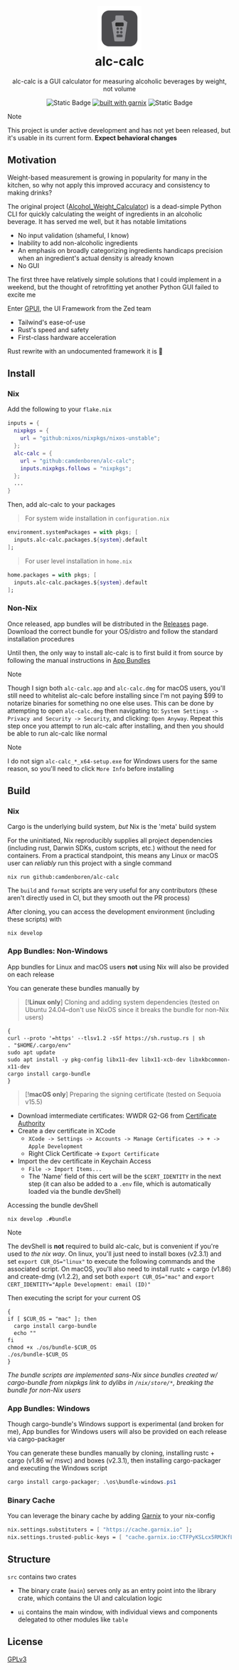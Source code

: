 <h1 align="center">
    <img src="./img/brand/app-icon@2x.png" width="100" alt="Logo"><br/>
    alc-calc
</h1>

<div align="center">
    <p>
        alc-calc is a GUI calculator for measuring alcoholic beverages by weight, not volume
    </p>

![Static Badge](https://img.shields.io/badge/Platforms-Linux,_macOS,_Windows-forestgreen?style=for-the-badge)
[![built with garnix](https://img.shields.io/endpoint.svg?url=https%3A%2F%2Fgarnix.io%2Fapi%2Fbadges%2Fcamdenboren%2Falc-calc%3Fbranch%3Dmain&style=for-the-badge&color=grey&labelColor=grey)](https://garnix.io/repo/camdenboren/alc-calc)
![Static Badge](https://img.shields.io/badge/Powered_by_Nix-grey?logo=nixOS&logoColor=white&logoSize=auto&style=for-the-badge)

</div>

> [!NOTE]
> This project is under active development and has not yet been released, but it's usable in its current form. **Expect behavioral changes**

## Motivation

Weight-based measurement is growing in popularity for many in the kitchen, so why not apply this improved accuracy and consistency to making drinks?

The original project ([Alcohol_Weight_Calculator]) is a dead-simple Python CLI for quickly calculating the weight of ingredients in an alcoholic beverage. It has served me well, but it has notable limitations

- No input validation (shameful, I know)
- Inability to add non-alcoholic ingredients
- An emphasis on broadly categorizing ingredients handicaps precision when an ingredient's actual density is already known
- No GUI

The first three have relatively simple solutions that I could implement in a weekend, but the thought of retrofitting yet another Python GUI failed to excite me

Enter [GPUI], the UI Framework from the Zed team

- Tailwind's ease-of-use
- Rust's speed and safety
- First-class hardware acceleration

Rust rewrite with an undocumented framework it is :moyai:

## Install

### Nix

Add the following to your `flake.nix`

```nix
inputs = {
  nixpkgs = {
    url = "github:nixos/nixpkgs/nixos-unstable";
  };
  alc-calc = {
    url = "github:camdenboren/alc-calc";
    inputs.nixpkgs.follows = "nixpkgs";
  };
  ...
}
```

Then, add alc-calc to your packages

> For system wide installation in `configuration.nix`

```nix
environment.systemPackages = with pkgs; [
  inputs.alc-calc.packages.${system}.default
];
```

> For user level installation in `home.nix`

```nix
home.packages = with pkgs; [
  inputs.alc-calc.packages.${system}.default
];
```

### Non-Nix

Once released, app bundles will be distributed in the [Releases] page. Download the correct bundle for your OS/distro and follow the standard installation procedures

Until then, the only way to install alc-calc is to first build it from source by following the manual instructions in [App Bundles](#app-bundles-non-windows)

> [!NOTE]
> Though I sign both `alc-calc.app` and `alc-calc.dmg` for macOS users, you'll still need to whitelist alc-calc before installing since I'm not paying $99 to notarize binaries for something no one else uses. This can be done by attempting to open `alc-calc.dmg` then navigating to: `System Settings -> Privacy and Security -> Security`, and clicking: `Open Anyway`. Repeat this step once you attempt to run alc-calc after installing, and then you should be able to run alc-calc like normal

> [!NOTE]
> I do not sign `alc-calc_*_x64-setup.exe` for Windows users for the same reason, so you'll need to click `More Info` before installing

## Build

### Nix

Cargo is the underlying build system, _but_ Nix is the 'meta' build system

For the uninitiated, Nix reproducibly supplies all project dependencies (including rust, Darwin SDKs, custom scripts, etc.) without the need for containers. From a practical standpoint, this means any Linux or macOS user can _reliably_ run this project with a single command

```shell
nix run github:camdenboren/alc-calc
```

The `build` and `format` scripts are very useful for any contributors (these aren't directly used in CI, but they smooth out the PR process)

After cloning, you can access the development environment (including these scripts) with

```shell
nix develop
```

### App Bundles: Non-Windows

App bundles for Linux and macOS users **not** using Nix will also be provided on each release

You can generate these bundles manually by 

> [!**Linux only**] Cloning and adding system dependencies (tested on Ubuntu 24.04–don't use NixOS since it breaks the bundle for non-Nix users)

```shell
{
curl --proto '=https' --tlsv1.2 -sSf https://sh.rustup.rs | sh
. "$HOME/.cargo/env"
sudo apt update
sudo apt install -y pkg-config libx11-dev libx11-xcb-dev libxkbcommon-x11-dev
cargo install cargo-bundle
}
```

> [!**macOS only**] Preparing the signing certificate (tested on Sequoia v15.5)

- Download imtermediate certificates: WWDR G2-G6 from [Certificate Authority]
- Create a dev certificate in XCode
  - `XCode -> Settings -> Accounts -> Manage Certificates -> + -> Apple Development`
  - Right Click Certificate -> `Export Certificate`
- Import the dev certificate in Keychain Access
  - `File -> Import Items...`
  - The 'Name' field of this cert will be the `$CERT_IDENTITY` in the next step (it can also be added to a `.env` file, which is automatically loaded via the bundle devShell)

Accessing the bundle devShell

```shell
nix develop .#bundle
```

> [!NOTE]
> The devShell is **not** required to build alc-calc, but is convenient if you're used to _the nix way_. On linux, you'll just need to install boxes (v2.3.1) and set `export CUR_OS="linux"` to execute the following commands and the associated script. On macOS, you'll also need to install rustc + cargo (v1.86) and create-dmg (v1.2.2), and set both `export CUR_OS="mac"` and `export CERT_IDENTITY="Apple Development: email (ID)"`

Then executing the script for your current OS

```shell
{
if [ $CUR_OS = "mac" ]; then
  cargo install cargo-bundle
  echo ""
fi
chmod +x ./os/bundle-$CUR_OS
./os/bundle-$CUR_OS
}
```

<i>The bundle scripts are implemented sans-Nix since bundles created w/ cargo-bundle from nixpkgs link to dylibs in `/nix/store/*`, breaking the bundle for non-Nix users</i>

### App Bundles: Windows

Though cargo-bundle's Windows support is experimental (and broken for me), App bundles for Windows users will also be provided on each release via cargo-packager

You can generate these bundles manually by cloning, installing rustc + cargo (v1.86 w/ msvc) and boxes (v2.3.1), then installing cargo-packager and executing the Windows script

```powershell
cargo install cargo-packager; .\os\bundle-windows.ps1
```

### Binary Cache

You can leverage the binary cache by adding [Garnix] to your nix-config

```nix
nix.settings.substituters = [ "https://cache.garnix.io" ];
nix.settings.trusted-public-keys = [ "cache.garnix.io:CTFPyKSLcx5RMJKfLo5EEPUObbA78b0YQ2DTCJXqr9g=" ];
```

## Structure

`src` contains two crates

- The binary crate (`main`) serves only as an entry point into the library crate, which contains the UI and calculation logic

- `ui` contains the main window, with individual views and components delegated to other modules like `table`

## License

[GPLv3]

[Alcohol_Weight_Calculator]: https://github.com/camdenboren/Alcohol_Weight_Calculator
[GPUI]: https://www.gpui.rs/
[Releases]: https://github.com/camdenboren/alc-calc/releases
[Certificate Authority]: https://www.apple.com/certificateauthority/
[Garnix]: https://garnix.io/
[GPLv3]: COPYING
